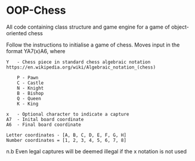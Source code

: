 # OOP-Chess
All code containing class structure and game engine for a game of object-oriented chess

Follow the instructions to initialise a game of chess.
Moves input in the format YA7(x)A6, where

    Y   - Chess piece in standard chess algebraic notation https://en.wikipedia.org/wiki/Algebraic_notation_(chess)
  
        P - Pawn
        C - Castle
        N - Knight
        B - Bishop
        Q - Queen
        K - King
        
    x   - Optional character to indicate a capture
    A7  - Inital board coordinate
    A6  - Final board coordinate
    
    Letter coordinates - [A, B, C, D, E, F, G, H]
    Number coordinates = [1, 2, 3, 4, 5, 6, 7, 8]
    
  
n.b Even legal captures will be deemed illegal if the x notation is not used

